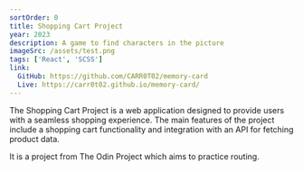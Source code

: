 ```yaml
---
sortOrder: 0
title: Shopping Cart Project
year: 2023
description: A game to find characters in the picture
imageSrc: /assets/test.png
tags: ['React', 'SCSS']
link:
  GitHub: https://github.com/CARR0T02/memory-card
  Live: https://carr0t02.github.io/memory-card/
---
```


The Shopping Cart Project is a web application designed to provide users with a seamless shopping experience. The main features of the project include a shopping cart functionality and integration with an API for fetching product data.

It is a project from The Odin Project which aims to practice routing.
